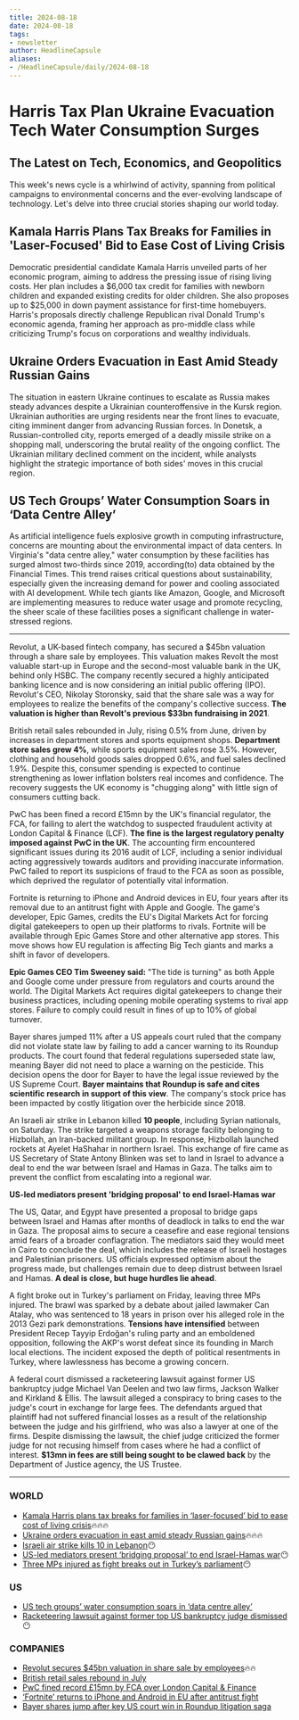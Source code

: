 ```yaml
---
title: 2024-08-18
date: 2024-08-18
tags: 
- newsletter
author: HeadlineCapsule
aliases: 
- /HeadlineCapsule/daily/2024-08-18
---
```



# Harris Tax Plan Ukraine Evacuation Tech Water Consumption Surges 


##  The Latest on Tech, Economics, and Geopolitics

This week's news cycle is a whirlwind of activity, spanning from political campaigns to environmental concerns and the ever-evolving landscape of technology. Let's delve into three crucial stories shaping our world today.

## Kamala Harris Plans Tax Breaks for Families in 'Laser-Focused' Bid to Ease Cost of Living Crisis
Democratic presidential candidate Kamala Harris unveiled parts of her economic program, aiming to address the pressing issue of rising living costs. Her plan includes a $6,000 tax credit for families with newborn children and expanded existing credits for older children. She also proposes up to $25,000 in down payment assistance for first-time homebuyers. Harris's proposals directly challenge Republican rival Donald Trump's economic agenda, framing her approach as pro-middle class while criticizing Trump's focus on corporations and wealthy individuals.

## Ukraine Orders Evacuation in East Amid Steady Russian Gains
The situation in eastern Ukraine continues to escalate as Russia makes steady advances despite a Ukrainian counteroffensive in the Kursk region. Ukrainian authorities are urging residents near the front lines to evacuate, citing imminent danger from advancing Russian forces. In Donetsk, a Russian-controlled city, reports emerged of a deadly missile strike on a shopping mall, underscoring the brutal reality of the ongoing conflict. The Ukrainian military declined comment on the incident, while analysts highlight the strategic importance of both sides' moves in this crucial region.

## US Tech Groups’ Water Consumption Soars in ‘Data Centre Alley’
As artificial intelligence fuels explosive growth in computing infrastructure, concerns are mounting about the environmental impact of data centers. In Virginia's "data centre alley," water consumption by these facilities has surged almost two-thirds since 2019, according(to) data obtained by the Financial Times.  This trend raises critical questions about sustainability, especially given the increasing demand for power and cooling associated with AI development. While tech giants like Amazon, Google, and Microsoft are implementing measures to reduce water usage and promote recycling, the sheer scale of these facilities poses a significant challenge in water-stressed regions. 


---

Revolut, a UK-based fintech company, has secured a $45bn valuation through a share sale by employees. This valuation makes Revolt the most valuable start-up in Europe and the second-most valuable bank in the UK, behind only HSBC. The company recently secured a highly anticipated banking licence and is now considering an initial public offering (IPO). Revolut's CEO, Nikolay Storonsky, said that the share sale was a way for employees to realize the benefits of the company's collective success. **The valuation is higher than Revolt's previous $33bn fundraising in 2021**.

British retail sales rebounded in July, rising 0.5% from June, driven by increases in department stores and sports equipment shops. **Department store sales grew 4%**, while sports equipment sales rose 3.5%. However, clothing and household goods sales dropped 0.6%, and fuel sales declined 1.9%. Despite this, consumer spending is expected to continue strengthening as lower inflation bolsters real incomes and confidence. The recovery suggests the UK economy is "chugging along" with little sign of consumers cutting back.

PwC has been fined a record £15mn by the UK's financial regulator, the FCA, for failing to alert the watchdog to suspected fraudulent activity at London Capital & Finance (LCF). **The fine is the largest regulatory penalty imposed against PwC in the UK**. The accounting firm encountered significant issues during its 2016 audit of LCF, including a senior individual acting aggressively towards auditors and providing inaccurate information. PwC failed to report its suspicions of fraud to the FCA as soon as possible, which deprived the regulator of potentially vital information.

Fortnite is returning to iPhone and Android devices in EU, four years after its removal due to an antitrust fight with Apple and Google. The game's developer, Epic Games, credits the EU's Digital Markets Act for forcing digital gatekeepers to open up their platforms to rivals. Fortnite will be available through Epic Games Store and other alternative app stores. This move shows how EU regulation is affecting Big Tech giants and marks a shift in favor of developers.

**Epic Games CEO Tim Sweeney said:** "The tide is turning" as both Apple and Google come under pressure from regulators and courts around the world. The Digital Markets Act requires digital gatekeepers to change their business practices, including opening mobile operating systems to rival app stores. Failure to comply could result in fines of up to 10% of global turnover.

Bayer shares jumped 11% after a US appeals court ruled that the company did not violate state law by failing to add a cancer warning to its Roundup products. The court found that federal regulations superseded state law, meaning Bayer did not need to place a warning on the pesticide. This decision opens the door for Bayer to have the legal issue reviewed by the US Supreme Court. **Bayer maintains that Roundup is safe and cites scientific research in support of this view**. The company's stock price has been impacted by costly litigation over the herbicide since 2018.

An Israeli air strike in Lebanon killed **10 people**, including Syrian nationals, on Saturday. The strike targeted a weapons storage facility belonging to Hizbollah, an Iran-backed militant group. In response, Hizbollah launched rockets at Ayelet HaShahar in northern Israel. This exchange of fire came as US Secretary of State Antony Blinken was set to land in Israel to advance a deal to end the war between Israel and Hamas in Gaza. The talks aim to prevent the conflict from escalating into a regional war.

**US-led mediators present 'bridging proposal' to end Israel-Hamas war**

The US, Qatar, and Egypt have presented a proposal to bridge gaps between Israel and Hamas after months of deadlock in talks to end the war in Gaza. The proposal aims to secure a ceasefire and ease regional tensions amid fears of a broader conflagration. The mediators said they would meet in Cairo to conclude the deal, which includes the release of Israeli hostages and Palestinian prisoners. US officials expressed optimism about the progress made, but challenges remain due to deep distrust between Israel and Hamas. **A deal is close, but huge hurdles lie ahead**.

A fight broke out in Turkey's parliament on Friday, leaving three MPs injured. The brawl was sparked by a debate about jailed lawmaker Can Atalay, who was sentenced to 18 years in prison over his alleged role in the 2013 Gezi park demonstrations. **Tensions have intensified** between President Recep Tayyip Erdoğan's ruling party and an emboldened opposition, following the AKP's worst defeat since its founding in March local elections. The incident exposed the depth of political resentments in Turkey, where lawlessness has become a growing concern.

A federal court dismissed a racketeering lawsuit against former US bankruptcy judge Michael Van Deelen and two law firms, Jackson Walker and Kirkland & Ellis. The lawsuit alleged a conspiracy to bring cases to the judge's court in exchange for large fees. The defendants argued that plaintiff had not suffered financial losses as a result of the relationship between the judge and his girlfriend, who was also a lawyer at one of the firms. Despite dismissing the lawsuit, the chief judge criticized the former judge for not recusing himself from cases where he had a conflict of interest. **$13mn in fees are still being sought to be clawed back** by the Department of Justice agency, the US Trustee.

---

### WORLD

- [Kamala Harris plans tax breaks for families in ‘laser-focused’ bid to ease cost of living crisis](https://ft.com/content/fbd3699f-8b15-4504-be5e-3b7a0d0aee23)🔥🔥🔥
- [Ukraine orders evacuation in east amid steady Russian gains](https://ft.com/content/12fd40a6-4821-4d24-ac63-cb8a59373f5e)🔥🔥🔥
- [Israeli air strike kills 10 in Lebanon](https://ft.com/content/acc35b46-65b7-45bf-a83d-cbc8ad7c5f75)😶
- [US-led mediators present ‘bridging proposal’ to end Israel-Hamas war](https://ft.com/content/924f57cb-ad27-4c91-8a54-cdff8822a4b7)😶
- [Three MPs injured as fight breaks out in Turkey’s parliament](https://ft.com/content/340568a2-fe55-4cb7-9fba-e0c4dd2c01dc)😶

### US

- [US tech groups’ water consumption soars in ‘data centre alley’ ](https://ft.com/content/1d468bd2-6712-4cdd-ac71-21e0ace2d048)
- [Racketeering lawsuit against former top US bankruptcy judge dismissed ](https://ft.com/content/4d808f00-fa41-47eb-b243-379308358eaf)😶

### COMPANIES

- [Revolut secures $45bn valuation in share sale by employees](https://ft.com/content/16e03010-0a94-467f-a73f-87e9d773b60d)🔥🔥
- [British retail sales rebound in July ](https://ft.com/content/e90fb7a5-39e2-4859-bd03-0816ac3bd23d)
- [PwC fined record £15mn by FCA over London Capital & Finance ](https://ft.com/content/96f809ec-b109-41c7-8e3d-94543518fdc0)
- [‘Fortnite’ returns to iPhone and Android in EU after antitrust fight](https://ft.com/content/7c3fbb47-182b-4778-a5c9-6679386bd2d7)
- [Bayer shares jump after key US court win in Roundup litigation saga ](https://ft.com/content/442f76e8-8a5b-4ba5-adcc-763bca78e320)

